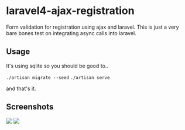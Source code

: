 laravel4-ajax-registration
==========================

Form validation for registration using ajax and laravel. This is just a very bare bones test on integrating async calls into laravel.

Usage
-----
It's using sqlite so you should be good to..

`./artisan migrate --seed`
`./artisan serve`

 and that's it. 

Screenshots
-----------

<img src="http://i.imgur.com/3hmIaFj.png">
<img src="http://i.imgur.com/RR05PHE.png">
